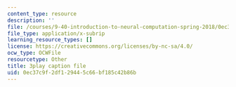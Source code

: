 ```yaml
---
content_type: resource
description: ''
file: /courses/9-40-introduction-to-neural-computation-spring-2018/0ec37c9f2df129445c66bf185c42b86b_Yjeexoq_WAI.srt
file_type: application/x-subrip
learning_resource_types: []
license: https://creativecommons.org/licenses/by-nc-sa/4.0/
ocw_type: OCWFile
resourcetype: Other
title: 3play caption file
uid: 0ec37c9f-2df1-2944-5c66-bf185c42b86b
---
```

